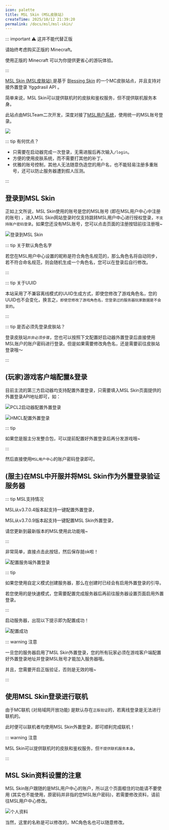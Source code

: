 ```yaml
---
icon: palette
title: MSL Skin (MSL皮肤站)
createTime: 2025/10/12 21:39:20
permalink: /docs/msl/msl-skin/
---
```


::: important ⚠️ 这并不能代替正版

请始终考虑购买正版的 Minecraft。

使用正版的 Minecraft 可以为你提供更省心的游玩体验。

:::

[MSL Skin (MSL皮肤站) ](https://skin.mslmc.net)是基于 [Blessing Skin](https://github.com/bs-community/blessing-skin-server/) 的一个MC皮肤站点，并且支持对接外置登录 Yggdrasil API 。

简单来说，MSL Skin可以提供联机时的皮肤和鉴权服务，但不提供联机服务本身。

此站点由MSLTeam二次开发，深度对接了[MSL用户系统](https://user.mslmc.net)，使用统一的MSL账号登录。

![](./assets/image-20250919133726771.png)

::: tip 有何优点？

- 只需要在启动器完成一次登录，无需进服后再次输入`/login`。
- 方便的使用皮肤系统，而不需要打其他的补丁。
- 优雅的账号控制，其他人无法随意伪造您的用户名，也不能轻易注册多重账号，还可以防止服务器遭到假人压测。

:::

## 登录到MSL Skin

正如上文所说，MSL Skin使用的账号是您的MSL账号 (即在MSL用户中心中注册的账号) ，进入MSL Skin网站登录时仅支持跳转MSL用户中心进行授权登录，`不支持账户密码登录`。如果您还没有MSL账号，您可以点击页面的注册按钮前往注册哦~

![登录到MSL Skin](./assets/image-20250919135107381.png)

::: tip 关于默认角色名字

若您在MSL用户中心设置的昵称是符合角色名规范的，那么角色名将自动同步，若不符合命名规范，则会随机生成一个角色名，您可以在登录后自行修改。

:::

::: tip 关于UUID

本站采用了不兼容离线模式的UUID生成方式，即使您修改了游戏角色名，您的UUID也不会变化，换言之，`即使您修改了游戏角色名，您登录过的服务器玩家数据是不会变的`。

:::

::: tip 是否必须先登录皮肤站？

登录皮肤站`并非必须步骤`，您也可以按照下文配置好启动器外置登录后直接使用MSL账户的账户密码进行登录。但是如果需要修改角色名，还是需要前往皮肤站登录哦～

:::

## (玩家)游戏客户端配置&登录

目前主流的第三方启动器均支持配置外置登录，只需要填入MSL Skin页面提供的外置登录API地址即可，如：

![PCL2启动器配置外置登录](./assets/image-20250919134100498.png)

![HMCL配置外置登录](./assets/image-20250919134222549.png)

::: tip 

如果您是服主分发整合包，可以提前配置好外置登录后再分发游戏哦~

:::

然后直接使用`MSL用户中心`的账户密码登录即可。

## (服主)在MSL中开服并将MSL Skin作为外置登录验证服务器

::: tip MSL支持情况

MSL从v3.7.0.4版本起支持一键配置外置登录，

MSL从v3.7.0.9版本起支持一键配置MSL Skin外置登录，

请您更新到最新版本的MSL使用此功能哦~

:::

非常简单，直接点击此按钮，然后保存就ok啦！

![配置服务端外置登录](./assets/image-20250919134518522.png)

::: tip

如果您使用自定义模式创建服务器，那么在创建时已经会有启用外置登录的引导。

若您使用的是快速模式，您需要配置完成服务器后再前往服务器设置页面启用外置登录。

:::

启动服务器，出现以下提示即为配置成功！

![配置成功](./assets/image-20250919134710115.png)

::: warning 注意

一旦您的服务器启用了MSL Skin外置登录，您的所有玩家必须在游戏客户端配置好外置登录地址并登录MSL账号才能加入服务器哦。

并且，您需要开启正版验证，否则是无效的哦~

:::

## 使用MSL Skin登录进行联机

由于MC联机 (对局域网开放功能) 是默认存在`正版验证`的，若离线登录是无法进行联机的。

此时便可以联机者均使用MSL Skin外置登录，即可顺利完成联机！

::: warning 注意

MSL Skin可以提供联机时的皮肤和鉴权服务，但`不提供联机服务本身`。

:::

## MSL Skin资料设置的注意

MSL Skin账户跟随的是MSL用户中心的账户，所以这个页面框住的功能请不要使用 (其实也不能使用，原密码并非指的您MSL账户密码)，若需要修改资料，请前往MSL用户中心修改。

![个人资料](./assets/image-20250919135905095.png)

当然，这里的名称是可以修改的，MC角色名也可以随意修改。
